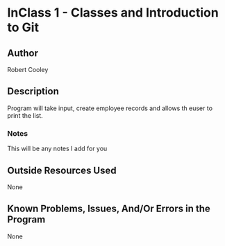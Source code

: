 # InClass 1 - Classes and Introduction to Git

## Author
Robert Cooley

## Description

Program will take input, create employee records and allows th euser to print the list.

### Notes

This will be any notes I add for you

## Outside Resources Used

None

## Known Problems, Issues, And/Or Errors in the Program

None
